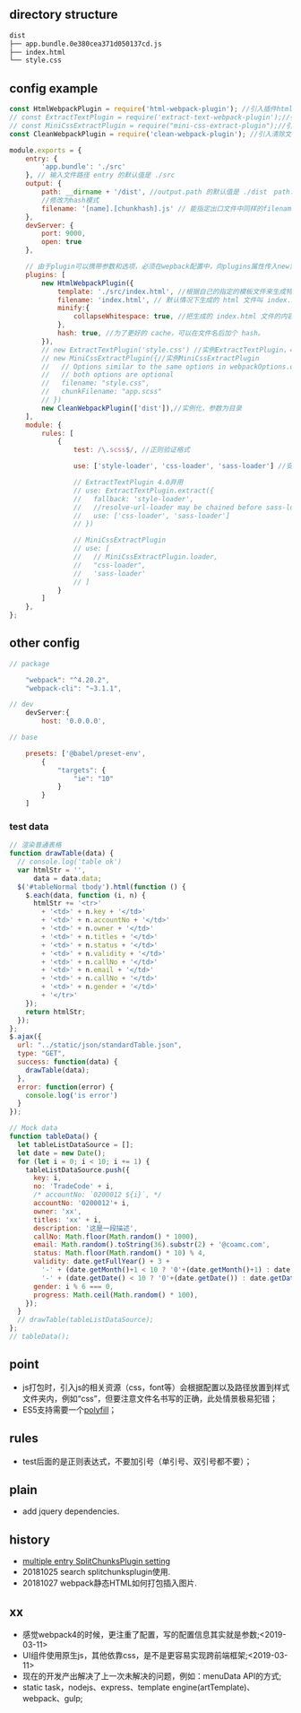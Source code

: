 ## directory structure
``` bash
dist
├── app.bundle.0e380cea371d050137cd.js
├── index.html
└── style.css
```
## config example
``` javascript
const HtmlWebpackPlugin = require('html-webpack-plugin'); //引入插件html-webpack-plugin
// const ExtractTextPlugin = require('extract-text-webpack-plugin');//引入插件extract-text-webpack-plugin
// const MiniCssExtractPlugin = require("mini-css-extract-plugin");//引入插件mini-css-extract-plugin
const CleanWebpackPlugin = require('clean-webpack-plugin'); //引入清除文件插件

module.exports = {
    entry: {
        'app.bundle': './src'
    }, // 输入文件路径 entry 的默认值是 ./src
    output: {
        path: __dirname + '/dist', //output.path 的默认值是 ./dist　path:对应一个绝对路径，此路径是希望一次性打包的目录
        //修改为hash模式
        filename: '[name].[chunkhash].js' // 能指定出口文件中同样的filename名称　filename:编译文件的文件名，首选推荐：main.js||bundle.js||index.js
    },
    devServer: {
        port: 9000,
        open: true
    },

    // 由于plugin可以携带参数和选项，必须在wepback配置中，向plugins属性传入new实例
    plugins: [
        new HtmlWebpackPlugin({
            template: './src/index.html', //根据自己的指定的模板文件来生成特定的 html 文件。这里的模板类型可以是任意你喜欢的模板，可以是 html, jade, ejs, hbs, 等等，但是要注意的是，使用自定义的模板文件时，需要提前安装对应的loader， 否则webpack不能正确解析
            filename: 'index.html', // 默认情况下生成的 html 文件叫 index.html
            minify:{
                collapseWhitespace: true, //把生成的 index.html 文件的内容的没用空格去掉，减少空间
            },
            hash: true, //为了更好的 cache，可以在文件名后加个 hash。
        }),
        // new ExtractTextPlugin('style.css') //实例ExtractTextPlugin，4.0弃用
        // new MiniCssExtractPlugin({//实例MiniCssExtractPlugin
        //   // Options similar to the same options in webpackOptions.output
        //   // both options are optional
        //   filename: "style.css",
        //   chunkFilename: "app.scss"
        // })
        new CleanWebpackPlugin(['dist']),//实例化，参数为目录
    ],
    module: {
        rules: [
            {
                test: /\.scss$/, //正则验证格式

                use: ['style-loader', 'css-loader', 'sass-loader'] //安装的loader

                // ExtractTextPlugin 4.0弃用
                // use: ExtractTextPlugin.extract({
                //   fallback: 'style-loader',
                //   //resolve-url-loader may be chained before sass-loader if necessary
                //   use: ['css-loader', 'sass-loader']
                // })

                // MiniCssExtractPlugin
                // use: [
                //   // MiniCssExtractPlugin.loader,
                //   "css-loader",
                //   'sass-loader'
                // ]
            }
        ]
    },
};
```

## other config
``` javascript
// package

    "webpack": "^4.20.2",
    "webpack-cli": "~3.1.1",

// dev
    devServer:{
        host: '0.0.0.0',

// base

    presets: ['@babel/preset-env',
        {
            "targets": {
                "ie": "10"
            }
        }
    ]
```

### test data
``` javascript
// 渲染普通表格
function drawTable(data) {
  // console.log('table ok')
  var htmlStr = '',
      data = data.data;
  $('#tableNormal tbody').html(function () {
    $.each(data, function (i, n) {
      htmlStr += '<tr>'
        + '<td>' + n.key + '</td>'
        + '<td>' + n.accountNo + '</td>'
        + '<td>' + n.owner + '</td>'
        + '<td>' + n.titles + '</td>'
        + '<td>' + n.status + '</td>'
        + '<td>' + n.validity + '</td>'
        + '<td>' + n.callNo + '</td>'
        + '<td>' + n.email + '</td>'
        + '<td>' + n.callNo + '</td>'
        + '<td>' + n.gender + '</td>'
        + '</tr>'
    });
    return htmlStr;
  });
};
$.ajax({
  url: "../static/json/standardTable.json",
  type: "GET",
  success: function(data) {
    drawTable(data);
  },
  error: function(error) {
    console.log('is error')
  }
});

// Mock data
function tableData() {
  let tableListDataSource = [];
  let date = new Date();
  for (let i = 0; i < 10; i += 1) {
    tableListDataSource.push({
      key: i,
      no: 'TradeCode' + i,
      /* accountNo: `0200012 ${i}`, */
      accountNo: '0200012'+ i,
      owner: 'xx',
      titles: 'xx' + i,
      description: '这是一段描述',
      callNo: Math.floor(Math.random() * 1000),
      email: Math.random().toString(36).substr(2) + '@coamc.com',
      status: Math.floor(Math.random() * 10) % 4,
      validity: date.getFullYear() + 3 +
        '-' + (date.getMonth()+1 < 10 ? '0'+(date.getMonth()+1) : date.getMonth()+1) +
        '-' + (date.getDate() < 10 ? '0'+(date.getDate()) : date.getDate()),
      gender: i % 6 === 0,
      progress: Math.ceil(Math.random() * 100),
    });
  }
  // drawTable(tableListDataSource);
};
// tableData();
```

## point
- js打包时，引入js的相关资源（css，font等）会根据配置以及路径放置到样式文件夹内，例如“css”，但要注意文件名书写的正确，此处情景极易犯错；
- ES5支持需要一个[polyfill](https://webpack.docschina.org/guides/shimming/#%E5%8A%A0%E8%BD%BD-polyfills)；

## rules
- test后面的是正则表达式，不要加引号（单引号、双引号都不要）；

## plain
- add jquery dependencies.

## history
- [multiple entry SplitChunksPlugin setting](https://futu.im/posts/2018-05-07-webpack4/)
- 20181025 search splitchunksplugin使用.
- 20181027 webpack静态HTML如何打包插入图片.

## xx
- 感觉webpack4的时候，更注重了配置，写的配置信息其实就是参数;<2019-03-11>
- UI组件使用原生js，其他依靠css，是不是更容易实现跨前端框架;<2019-03-11>
- 现在的开发产出解决了上一次未解决的问题，例如：menuData API的方式;
- static task，nodejs、express、template engine(artTemplate)、webpack、gulp;